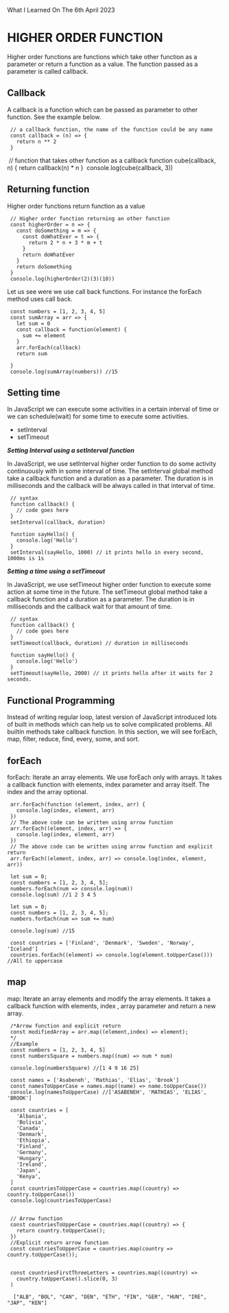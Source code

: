 What I Learned On The 6th April 2023

# HIGHER ORDER FUNCTION
<p>Higher order functions are functions which take other function as a parameter or return a function as a value. The function passed as a parameter is called callback.</p>

## Callback
<p>A callback is a function which can be passed as parameter to other function. See the example below.</p>

     // a callback function, the name of the function could be any name
     const callback = (n) => {
       return n ** 2
     }
​
     // function that takes other function as a callback
     function cube(callback, n) {
       return callback(n) * n
     }
​
     console.log(cube(callback, 3))

## Returning function
<p>Higher order functions return function as a value​</p>

     // Higher order function returning an other function
     const higherOrder = n => {
       const doSomething = m => {
         const doWhatEver = t => {
           return 2 * n + 3 * m + t
         }
         return doWhatEver
       }
       return doSomething
     }
     console.log(higherOrder(2)(3)(10))

Let us see were we use call back functions. For instance the forEach method uses call back.

     const numbers = [1, 2, 3, 4, 5]
     const sumArray = arr => {
       let sum = 0
       const callback = function(element) {
         sum += element
       }
       arr.forEach(callback)
       return sum

     }
     console.log(sumArray(numbers)) //15

## Setting time
<p>In JavaScript we can execute some activities in a certain interval of time or we can schedule(wait) for some time to execute some activities.</p>

<ul>
 <li>setInterval</li>
 <li>setTimeout</li>
</ul>

<i><b>Setting Interval using a setInterval function</b></i>

<p>In JavaScript, we use setInterval higher order function to do some activity continuously with in some interval of time. The setInterval global method take a callback function and a duration as a parameter. The duration is in milliseconds and the callback will be always called in that interval of time.</p>

     // syntax
     function callback() {
       // code goes here
     }
     setInterval(callback, duration)

     function sayHello() {
       console.log('Hello')
     }
     setInterval(sayHello, 1000) // it prints hello in every second, 1000ms is 1s

<i><b>Setting a time using a setTimeout</i></b>

<p>In JavaScript, we use setTimeout higher order function to execute some action at some time in the future. The setTimeout global method take a callback function and a duration as a parameter. The duration is in milliseconds and the callback wait for that amount of time.</p>

     // syntax
     function callback() {
       // code goes here
     }
     setTimeout(callback, duration) // duration in milliseconds

     function sayHello() {
       console.log('Hello')
     }
     setTimeout(sayHello, 2000) // it prints hello after it waits for 2 seconds.


## Functional Programming

<p>Instead of writing regular loop, latest version of JavaScript introduced lots of built in methods which can help us to solve complicated problems. All builtin methods take callback function. In this section, we will see forEach, map, filter, reduce, find, every, some, and sort.</p>

## forEach

<p>forEach: Iterate an array elements. We use forEach only with arrays. It takes a callback function with elements, index parameter and array itself. The index and the array optional.</p>

     arr.forEach(function (element, index, arr) {
       console.log(index, element, arr)
     })
     // The above code can be written using arrow function
     arr.forEach((element, index, arr) => {
       console.log(index, element, arr)
     })
     // The above code can be written using arrow function and explicit return
     arr.forEach((element, index, arr) => console.log(index, element, arr))

     let sum = 0;
     const numbers = [1, 2, 3, 4, 5];
     numbers.forEach(num => console.log(num))
     console.log(sum) //1 2 3 4 5

     let sum = 0;
     const numbers = [1, 2, 3, 4, 5];
     numbers.forEach(num => sum += num)

     console.log(sum) //15

     const countries = ['Finland', 'Denmark', 'Sweden', 'Norway', 'Iceland']
     countries.forEach((element) => console.log(element.toUpperCase())) //All to uppercase


## map
<p>map: Iterate an array elements and modify the array elements. It takes a callback function with elements, index , array parameter and return a new array.</p>

     /*Arrow function and explicit return
     const modifiedArray = arr.map((element,index) => element);
     */
     //Example
     const numbers = [1, 2, 3, 4, 5]
     const numbersSquare = numbers.map((num) => num * num)

     console.log(numbersSquare) //[1 4 9 16 25]

     const names = ['Asabeneh', 'Mathias', 'Elias', 'Brook']
     const namesToUpperCase = names.map((name) => name.toUpperCase())
     console.log(namesToUpperCase) //['ASABENEH', 'MATHIAS', 'ELIAS', 'BROOK']

     const countries = [
       'Albania',
       'Bolivia',
       'Canada',
       'Denmark',
       'Ethiopia',
       'Finland',
       'Germany',
       'Hungary',
       'Ireland',
       'Japan',
       'Kenya',
     ]
     const countriesToUpperCase = countries.map((country) => country.toUpperCase())
     console.log(countriesToUpperCase)

    
     // Arrow function
     const countriesToUpperCase = countries.map((country) => {
       return country.toUpperCase();
     })
     //Explicit return arrow function
     const countriesToUpperCase = countries.map(country => country.toUpperCase());


     const countriesFirstThreeLetters = countries.map((country) =>
       country.toUpperCase().slice(0, 3)
     )

      ["ALB", "BOL", "CAN", "DEN", "ETH", "FIN", "GER", "HUN", "IRE", "JAP", "KEN"]
